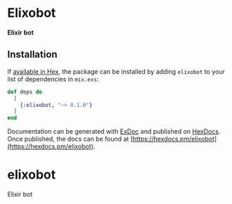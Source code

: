 # Elixobot

**Elixir bot**

## Installation

If [available in Hex](https://hex.pm/docs/publish), the package can be installed
by adding `elixobot` to your list of dependencies in `mix.exs`:

```elixir
def deps do
  [
    {:elixobot, "~> 0.1.0"}
  ]
end
```

Documentation can be generated with [ExDoc](https://github.com/elixir-lang/ex_doc)
and published on [HexDocs](https://hexdocs.pm). Once published, the docs can
be found at [https://hexdocs.pm/elixobot](https://hexdocs.pm/elixobot).

# elixobot
Elixir bot
